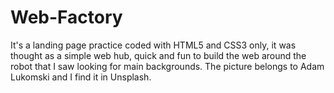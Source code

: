 # Web-Factory
It's a landing page practice coded with HTML5 and CSS3 only, it was thought as a simple web hub, quick and fun to build the web around the robot that I saw looking for main backgrounds.
The picture belongs to Adam Lukomski and I find it in Unsplash.
